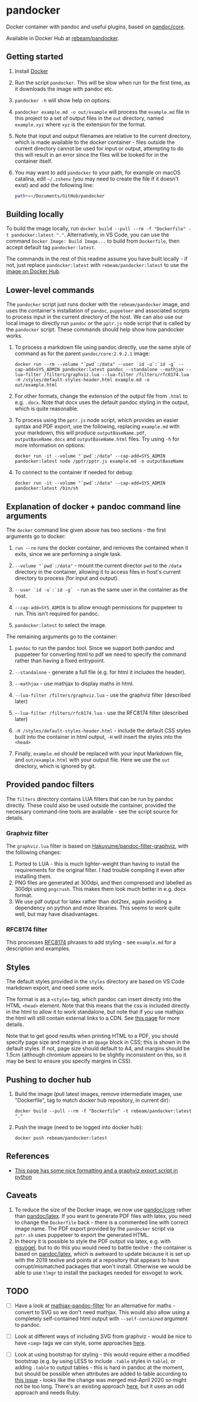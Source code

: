 # pandocker

Docker container with pandoc and useful plugins, based on [pandoc/core](https://hub.docker.com/r/pandoc/core). 

Available in Docker Hub at [rebeam/pandocker](https://hub.docker.com/repository/docker/rebeam/pandocker).

## Getting started

1. Install [Docker](https://www.docker.com/)

2. Run the script `pandocker`. This will be slow when run for the first time, as it downloads the image with pandoc etc.

3. `pandocker -h` will show help on options.

4. `pandocker example.md -o out/example` will process the `example.md` file in this project to a set of output files in the `out` directory, named `example.xyz` where `xyz` is the extension for the format.

5. Note that input and output filenames are relative to the current directory, which is made available to the docker container - files outside the current directory cannot be used for input or output, attempting to do this will result in an error since the files will be looked for in the container itself.

6. You may want to add `pandocker` to your path, for example on macOS catalina, edit `~/.zshenv` (you may need to create the file if it doesn't exist) and add the following line:

   ```zsh
   path+=~/Documents/GitHub/pandocker
   ```

## Building locally

To build the image locally, run `docker build --pull --rm -f "Dockerfile" -t pandocker:latest "."`. 
Alternatively, in VS Code, you can use the command `Docker Image: Build Image...` to build from `Dockerfile`, then accept default tag `pandocker:latest`.

The commands in the rest of this readme assume you have built locally - if not, just replace `pandocker:latest` with `rebeam/pandocker:latest` to use the [image on Docker Hub](https://hub.docker.com/repository/docker/rebeam/pandocker).

## Lower-level commands

The `pandocker` script just runs docker with the `rebeam/pandocker` image, and uses the container's installation of `pandoc`, `puppeteer` and associated scripts to process input in the current directory of the host. We can also use our local image to directly run `pandoc` or the `pptr.js` node script that is called by the `pandocker` script. These commands should help show how pandocker works.

1. To process a markdown file using pandoc directly, use the same style of command as for the parent `pandoc/core:2.9.2.1` image:

   ```shell
   docker run --rm --volume "`pwd`:/data" --user `id -u`:`id -g` --cap-add=SYS_ADMIN pandocker:latest pandoc --standalone --mathjax --lua-filter /filters/graphviz.lua --lua-filter /filters/rfc8174.lua -H /styles/default-styles-header.html example.md -o out/example.html
   ```

2. For other formats, change the extension of the output file from `.html` to e.g. `.docx`. Note that docx uses the default pandoc styling in the output, which is quite reasonable.

3. To process using the `pptr.js` node script, which provides an easier syntax and PDF export, use the following, replacing `example.md` with your markdown, this will produce `outputBaseName.pdf`, `outputBaseName.docx` and `outputBaseName.html` files. Try using `-h` for more information on options:

   ```shell
   docker run -it --volume "`pwd`:/data" --cap-add=SYS_ADMIN pandocker:latest node /pptr/pptr.js example.md -o outputBaseName
   ```

4. To connect to the container if needed for debug:

   ```shell
   docker run -it --volume "`pwd`:/data" --cap-add=SYS_ADMIN pandocker:latest /bin/sh
   ```

## Explanation of docker + pandoc command line arguments

The `docker` command line given above has two sections - the first arguments go to docker:

1. ``run --rm`` runs the docker container, and removes the contained when it exits, since we are performing a single task.

2. ``--volume "`pwd`:/data"`` - mount the current director `pwd` to the `/data` directory in the container, allowing it to access files in host's current directory to process (for input and output).

3. ``--user `id -u`:`id -g` `` - run as the same user in the container as the host.

4. `--cap-add=SYS_ADMIN` is to allow enough permissions for puppeteer to run. This isn't required for pandoc.

5. `pandocker:latest` to select the image.

The remaining arguments go to the container:

1. `pandoc` to run the pandoc tool. Since we support both pandoc and puppeteer for converting html to pdf we need to specify the command rather than having a fixed entrypoint.

2. `--standalone` - generate a full file (e.g. for html it includes the header).

3. `--mathjax` - use mathjax to display maths in html.

4. `--lua-filter /filters/graphviz.lua` - use the graphviz filter (described later)

5. `--lua-filter /filters/rfc8174.lua` -  use the RFC8174 filter (described later)

6. `-H /styles/default-styles-header.html` - include the default CSS styles built into the container in html output, `-H` will insert the styles into the `<head>`

7. Finally, `example.md` should be replaced with your input Markdown file, and `out/example.html` with your output file. Here we use the `out` directory, which is ignored by git.

## Provided pandoc filters

The `filters` directory contains LUA filters that can be run by pandoc directly. These could also be used outside the container, provided the necessary command-line tools are available - see the script source for details.

### Graphviz filter

The `graphviz.lua` filter is based on [Hakuyume/pandoc-filter-graphviz](https://github.com/Hakuyume/pandoc-filter-graphviz), with the following changes:

1. Ported to LUA - this is much lighter-weight than having to install the requirements for the original filter. I had trouble compiling it even after installing them.
2. PNG files are generated at 300dpi, and then compressed and labelled as 300dpi using `pngcrush`. This makes them look much better in e.g. docx format.
3. We use pdf output for latex rather than dot2tex, again avoiding a dependency on python and more libraries. This seems to work quite well, but may have disadvantages.

### RFC8174 filter

This processes [RFC8174](https://tools.ietf.org/html/rfc8174) phrases to add styling - see `example.md` for a description and examples.

## Styles

The default styles provided in the `styles` directory are based on VS Code markdown export, and need some work.

The format is as a `<style>` tag, which pandoc can insert directly into the HTML `<head>` element. Note that this means that the css is included directly in the html to allow it to work standalone, but note that if you use mathjax the html will still contain external links to a CDN. See [this page](https://devilgate.org/blog/2012/07/02/tip-using-pandoc-to-create-truly-standalone-html-files/) for more details.

Note that to get good results when printing HTML to a PDF, you should specify page size and margins in an `@page` block in CSS; this is shown in the default styles. If not, page size should default to A4, and margins should be 1.5cm (although chromium appears to be slightly inconsistent on this, so it may be best to ensure you specify margins in CSS).

## Pushing to docher hub

1. Build the image (pull latest images, remove intermediate images, use "Dockerfile", tag to match docker hub repository, in current dir):

   ```shell
   docker build --pull --rm -f "Dockerfile" -t rebeam/pandocker:latest "."
   ```

2. Push the image (need to be logged into docker hub):

   ```shell
   docker push rebeam/pandocker:latest
   ```

## References

* [This page has some nice formatting and a graphviz export script in python](http://nrstickley.com/pandoc/example.html)

## Caveats

1. To reduce the size of the Docker image, we now use [pandoc/core](https://hub.docker.com/r/pandoc/core) rather than [pandoc/latex](https://hub.docker.com/r/pandoc/latex). If you want to generate PDF files with latex, you need to change the `Dockerfile` back - there is a commented line with correct image name. The PDF export provided by the `pandocker` script via `pptr.sh` uses puppeteer to export the generated HTML.
2. In theory it is possible to style the PDF output via latex, e.g. with [eisvogel](https://github.com/Wandmalfarbe/pandoc-latex-template), but to do this you would need to battle texlive - the container is based on [pandoc/latex](https://hub.docker.com/r/pandoc/latex), which is awkward to update because it is set up with the 2019 texlive and points at a repository that appears to have corrupt/mismatched packages that won't install. Otherwise we would be able to use `tlmgr` to install the packages needed for eisvogel to work.

## TODO

* [ ] Have a look at [mathjax-pandoc-filter](https://github.com/lierdakil/mathjax-pandoc-filter) for an alternative for maths - convert to SVG so we don't need mathjax. This would also allow using a completely self-contained html output with `--self-contained` argument to pandoc.

* [ ] Look at different ways of including SVG from graphviz - would be nice to have `<img>` tags we can style, some approaches [here](https://css-tricks.com/using-svg/).

* [ ] Look at using bootstrap for styling - this would require either a modified bootstrap (e.g. by using LESS to include `.table` styles in `table`), or adding `.table` to output tables - this is hard in pandoc at the moment, but should be possible when attributes are added to table according to [this issue](https://github.com/jgm/pandoc/issues/1024) - looks like the change was merged mid-April 2020 so might not be too long. There's an existing approach [here](https://github.com/htdebeer/paru/blob/master/examples/filters/add_css_class_to_tables.rb), but it uses an odd approach and needs Ruby.
